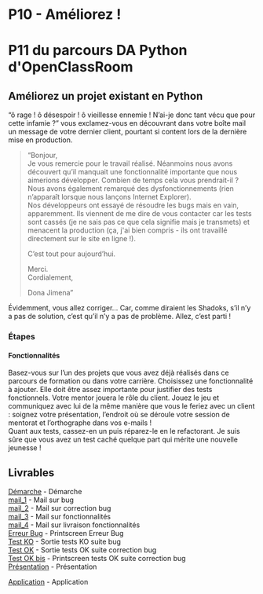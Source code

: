# P10 - Améliorez !

# P11 du parcours DA Python d'OpenClassRoom

## Améliorez un projet existant en Python

“ô rage ! ô désespoir ! ô vieillesse ennemie ! N’ai-je donc tant vécu que pour cette infamie ?” vous exclamez-vous en 
découvrant dans votre boîte mail un message de votre dernier client, pourtant si content lors de la dernière mise 
en production.  

> “Bonjour,  
> Je vous remercie pour le travail réalisé. Néanmoins nous avons découvert qu’il manquait une fonctionnalité 
> importante que nous aimerions développer. Combien de temps cela vous prendrait-il ?  
> Nous avons également remarqué des dysfonctionnements (rien n’apparaît lorsque nous lançons Internet Explorer).  
> Nos développeurs ont essayé de résoudre les bugs mais en vain, apparemment. Ils viennent de me dire de vous contacter 
> car les tests sont cassés (je ne sais pas ce que cela signifie mais je transmets) et menacent la production (ça, 
> j'ai bien compris - ils ont travaillé directement sur le site en ligne !).  
>  
> C’est tout pour aujourd’hui.
>  
> Merci.  
> Cordialement,
>    
> Dona Jimena”  

Évidemment, vous allez corriger… Car, comme diraient les Shadoks, s’il n’y a pas de solution, c’est qu’il n’y a pas de 
problème. Allez, c’est parti !

### Étapes  
#### Fonctionnalités  
Basez-vous sur l’un des projets que vous avez déjà réalisés dans ce parcours de formation ou dans votre carrière. 
Choisissez une fonctionnalité à ajouter. Elle doit être assez importante pour justifier des tests fonctionnels. Votre 
mentor jouera le rôle du client. Jouez le jeu et communiquez avec lui de la même manière que vous le feriez avec 
un client : soignez votre présentation, l’endroit où se déroule votre session de mentorat et l’orthographe dans vos 
e-mails !  
Quant aux tests, cassez-en un puis réparez-le en le refactorant. Je suis sûre que vous avez un test caché quelque part 
qui mérite une nouvelle jeunesse !    

## Livrables  
[Démarche](/Livrables/P11_01_demarche.pdf) - Démarche    
[mail_1](/Livrables/P11_02_mail_1.pdf) - Mail sur bug  
[mail_2](/Livrables/P11_03_mail_2.pdf) - Mail sur correction bug  
[mail_3](/Livrables/P11_04_mail_3.pdf) - Mail sur fonctionnalités  
[mail_4](/Livrables/P11_05_mail_4.pdf) - Mail sur livraison   fonctionnalités  
[Erreur Bug](/Livrables/P11_06_Erreur500.png) - Printscreen Erreur Bug  
[Test KO](/Livrables/P11_07_test_error.out) - Sortie tests KO suite bug    
[Test OK](/Livrables/P11_08_test_ok.out) - Sortie tests OK suite correction bug  
[Test OK bis](/Livrables/P11_08bis_test_ok.out) - Printscreen tests OK suite correction bug      
[Présentation](/Livrables/presentation.pdf) - Présentation  

[Application](https://purbeurre.jm-hayons74.fr/) - Application

